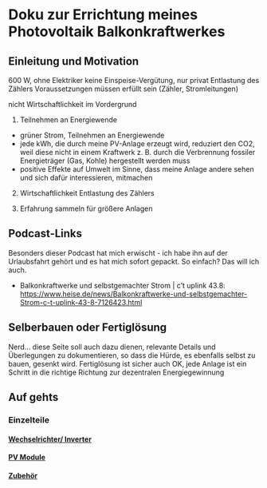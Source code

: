 # Doku zur Errichtung meines Photovoltaik Balkonkraftwerkes

## Einleitung und Motivation

600 W, ohne Elektriker
keine Einspeise-Vergütung, nur privat
Entlastung des Zählers
Voraussetzungen müssen erfüllt sein (Zähler, Stromleitungen)


nicht Wirtschaftlichkeit im Vordergrund

1. Teilnehmen an Energiewende
- grüner Strom, Teilnehmen an Energiewende
- jede kWh, die durch meine PV-Anlage erzeugt wird, reduziert den CO2, weil diese nicht in einem Kraftwerk z. B. durch die Verbrennung fossiler Energieträger (Gas, Kohle) hergestellt werden muss
- positive Effekte auf Umwelt im Sinne, dass meine Anlage andere sehen und sich dafür interessieren, mitmachen

2. Wirtschaftlichkeit
Entlastung des Zählers

3. Erfahrung sammeln
für größere Anlagen

## Podcast-Links
Besonders dieser Podcast hat mich erwischt - ich habe ihn auf der Urlaubsfahrt gehört und es hat mich sofort gepackt. So einfach? Das will ich auch.
* Balkonkraftwerke und selbstgemachter Strom | c’t uplink 43.8: https://www.heise.de/news/Balkonkraftwerke-und-selbstgemachter-Strom-c-t-uplink-43-8-7126423.html

## Selberbauen oder Fertiglösung
Nerd...
diese Seite soll auch dazu dienen, relevante Details und Überlegungen zu dokumentieren, so dass die Hürde, es ebenfalls selbst zu bauen, gesenkt wird.
Fertiglösung ist sicher auch OK, jede Anlage ist ein Schritt in die richtige Richtung zur dezentralen Energiegewinnung

## Auf gehts
### Einzelteile
#### [Wechselrichter/ Inverter](inverter.md)
#### [PV Module](pv-module.md)
#### [Zubehör](stuff.md)
